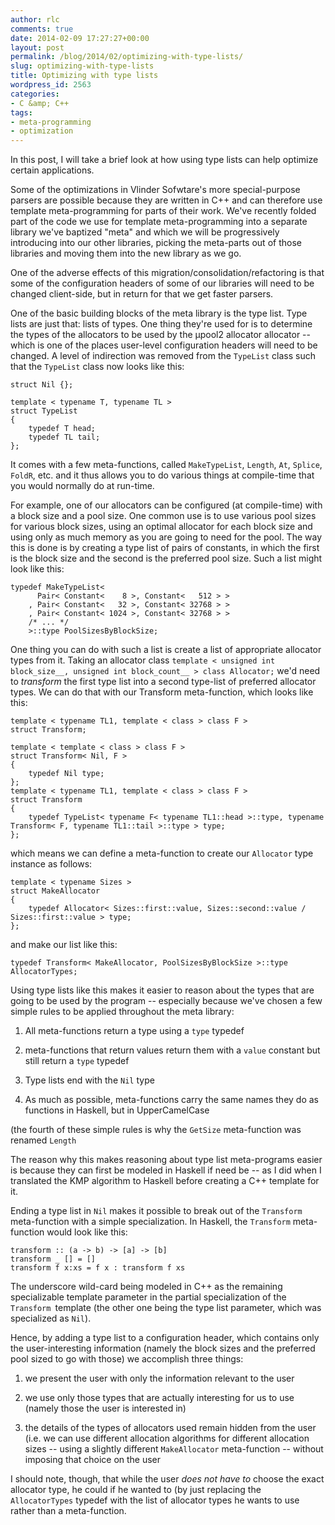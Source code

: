 ```yaml
---
author: rlc
comments: true
date: 2014-02-09 17:27:27+00:00
layout: post
permalink: /blog/2014/02/optimizing-with-type-lists/
slug: optimizing-with-type-lists
title: Optimizing with type lists
wordpress_id: 2563
categories:
- C &amp; C++
tags:
- meta-programming
- optimization
---
```


In this post, I will take a brief look at how using type lists can help optimize certain applications.
<!--more-->
Some of the optimizations in Vlinder Sofwtare's more special-purpose parsers are possible because they are written in C++ and can therefore use template meta-programming for parts of their work. We've recently folded part of the code we use for template meta-programming into a separate library we've baptized "meta" and which we will be progressively introducing into our other libraries, picking the meta-parts out of those libraries and moving them into the new library as we go.

One of the adverse effects of this migration/consolidation/refactoring is that some of the configuration headers of some of our libraries will need to be changed client-side, but in return for that we get faster parsers.

One of the basic building blocks of the meta library is the type list. Type lists are just that: lists of types. One thing they're used for is to determine the types of the allocators to be used by the µpool2 allocator allocator -- which is one of the places user-level configuration headers will need to be changed. A level of indirection was removed from the `TypeList` class such that the `TypeList` class now looks like this:

    
    struct Nil {};
    
    template < typename T, typename TL >
    struct TypeList
    {
        typedef T head;
        typedef TL tail;
    };



It comes with a few meta-functions, called `MakeTypeList`, `Length`, `At`, `Splice`, `FoldR`, etc. and it thus allows you to do various things at compile-time that you would normally do at run-time.

For example, one of our allocators can be configured (at compile-time) with a block size and a pool size. One common use is to use various pool sizes for various block sizes, using an optimal allocator for each block size and using only as much memory as you are going to need for the pool. The way this is done is by creating a type list of pairs of constants, in which the first is the block size and the second is the preferred pool size. Such a list might look like this:


    
    typedef MakeTypeList<
          Pair< Constant<    8 >, Constant<   512 > >
        , Pair< Constant<   32 >, Constant< 32768 > >
        , Pair< Constant< 1024 >, Constant< 32768 > >
        /* ... */
        >::type PoolSizesByBlockSize;



One thing you can do with such a list is create a list of appropriate allocator types from it. Taking an allocator class `template < unsigned int block_size__, unsigned int block_count__ > class Allocator;` we'd need to _transform_ the first type list into a second type-list of preferred allocator types. We can do that with our Transform meta-function, which looks like this:

    
    template < typename TL1, template < class > class F >
    struct Transform;
    
    template < template < class > class F >
    struct Transform< Nil, F >
    {
        typedef Nil type;
    };
    template < typename TL1, template < class > class F >
    struct Transform
    {
        typedef TypeList< typename F< typename TL1::head >::type, typename Transform< F, typename TL1::tail >::type > type;
    };



which means we can define a meta-function to create our `Allocator` type instance as follows:

    
    template < typename Sizes >
    struct MakeAllocator
    {
        typedef Allocator< Sizes::first::value, Sizes::second::value / Sizes::first::value > type;
    };


and make our list like this:

    
    typedef Transform< MakeAllocator, PoolSizesByBlockSize >::type AllocatorTypes;



Using type lists like this makes it easier to reason about the types that are going to be used by the program -- especially because we've chosen a few simple rules to be applied throughout the meta library:



	
  1. All meta-functions return a type using a `type` typedef

	
  2. meta-functions that return values return them with a `value` constant but still return a `type` typedef

	
  3. Type lists end with the `Nil` type

	
  4. As much as possible, meta-functions carry the same names they do as functions in Haskell, but in UpperCamelCase


(the fourth of these simple rules is why the `GetSize` meta-function was renamed `Length`

The reason why this makes reasoning about type list meta-programs easier is because they can first be modeled in Haskell if need be -- as I did when I translated the KMP algorithm to Haskell before creating a C++ template for it.

Ending a type list in `Nil` makes it possible to break out of the `Transform` meta-function with a simple specialization. In Haskell, the `Transform` meta-function would look like this: 
    
    transform :: (a -> b) -> [a] -> [b]
    transform _ [] = []
    transform f x:xs = f x : transform f xs


The underscore wild-card being modeled in C++ as the remaining specializable template parameter in the partial specialization of the `Transform `template (the other one being the type list parameter, which was specialized as `Nil`).

Hence, by adding a type list to a configuration header, which contains only the user-interesting information (namely the block sizes and the preferred pool sized to go with those) we accomplish three things:



	
  1. we present the user with only the information relevant to the user

	
  2. we use only those types that are actually interesting for us to use (namely those the user is interested in)

	
  3. the details of the types of allocators used remain hidden from the user (i.e. we can use different allocation algorithms for different allocation sizes -- using a slightly different `MakeAllocator` meta-function -- without imposing that choice on the user



I should note, though, that while the user _does not have to_ choose the exact allocator type, he could if he wanted to (by just replacing the `AllocatorTypes` typedef with the list of allocator types he wants to use rather than a meta-function.
